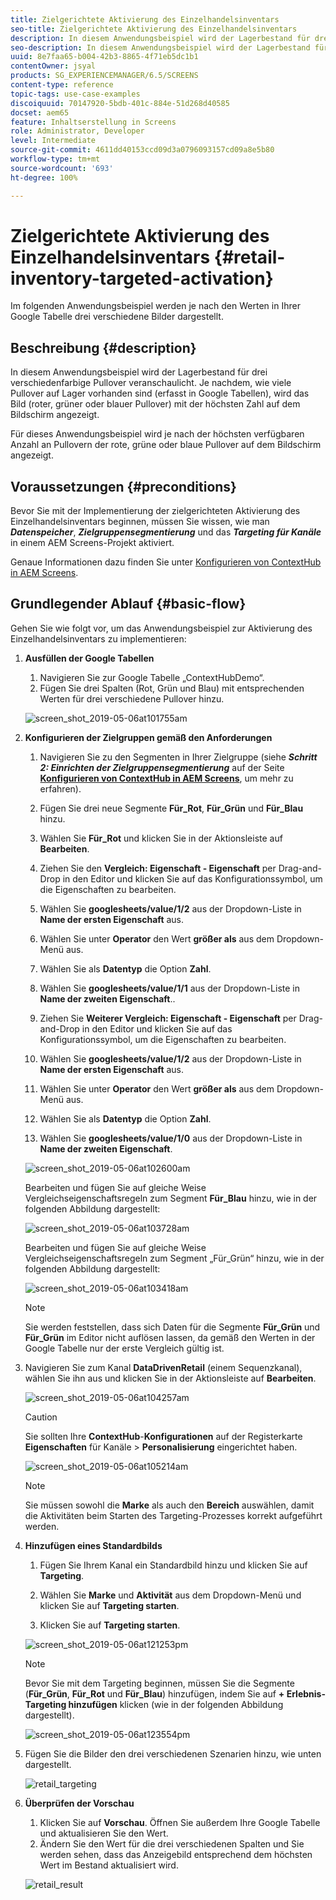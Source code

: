 ```yaml
---
title: Zielgerichtete Aktivierung des Einzelhandelsinventars
seo-title: Zielgerichtete Aktivierung des Einzelhandelsinventars
description: In diesem Anwendungsbeispiel wird der Lagerbestand für drei verschiedenfarbige Pullover veranschaulicht. Je nachdem, wie viele Pullover auf Lager vorhanden sind (erfasst in Google Tabellen), wird das Bild (roter, grüner oder blauer Pullover) mit der höchsten Zahl auf dem Bildschirm angezeigt.
seo-description: In diesem Anwendungsbeispiel wird der Lagerbestand für drei verschiedenfarbige Pullover veranschaulicht. Je nachdem, wie viele Pullover auf Lager vorhanden sind (erfasst in Google Tabellen), wird das Bild (roter, grüner oder blauer Pullover) mit der höchsten Zahl auf dem Bildschirm angezeigt.
uuid: 8e7faa65-b004-42b3-8865-4f71eb5dc1b1
contentOwner: jsyal
products: SG_EXPERIENCEMANAGER/6.5/SCREENS
content-type: reference
topic-tags: use-case-examples
discoiquuid: 70147920-5bdb-401c-884e-51d268d40585
docset: aem65
feature: Inhaltserstellung in Screens
role: Administrator, Developer
level: Intermediate
source-git-commit: 4611dd40153ccd09d3a0796093157cd09a8e5b80
workflow-type: tm+mt
source-wordcount: '693'
ht-degree: 100%

---
```



# Zielgerichtete Aktivierung des Einzelhandelsinventars {#retail-inventory-targeted-activation}

Im folgenden Anwendungsbeispiel werden je nach den Werten in Ihrer Google Tabelle drei verschiedene Bilder dargestellt.

## Beschreibung {#description}

In diesem Anwendungsbeispiel wird der Lagerbestand für drei verschiedenfarbige Pullover veranschaulicht. Je nachdem, wie viele Pullover auf Lager vorhanden sind (erfasst in Google Tabellen), wird das Bild (roter, grüner oder blauer Pullover) mit der höchsten Zahl auf dem Bildschirm angezeigt.

Für dieses Anwendungsbeispiel wird je nach der höchsten verfügbaren Anzahl an Pullovern der rote, grüne oder blaue Pullover auf dem Bildschirm angezeigt.

## Voraussetzungen {#preconditions}

Bevor Sie mit der Implementierung der zielgerichteten Aktivierung des Einzelhandelsinventars beginnen, müssen Sie wissen, wie man ***Datenspeicher***, ***Zielgruppensegmentierung*** und das ***Targeting für Kanäle*** in einem AEM Screens-Projekt aktiviert.

Genaue Informationen dazu finden Sie unter [Konfigurieren von ContextHub in AEM Screens](configuring-context-hub.md).

## Grundlegender Ablauf {#basic-flow}

Gehen Sie wie folgt vor, um das Anwendungsbeispiel zur Aktivierung des Einzelhandelsinventars zu implementieren:

1. **Ausfüllen der Google Tabellen**

   1. Navigieren Sie zur Google Tabelle „ContextHubDemo“.
   1. Fügen Sie drei Spalten (Rot, Grün und Blau) mit entsprechenden Werten für drei verschiedene Pullover hinzu.

   ![screen_shot_2019-05-06at101755am](assets/screen_shot_2019-05-06at101755am.png)

1. **Konfigurieren der Zielgruppen gemäß den Anforderungen**

   1. Navigieren Sie zu den Segmenten in Ihrer Zielgruppe (siehe ***Schritt 2: Einrichten der Zielgruppensegmentierung*** auf der Seite **[Konfigurieren von ContextHub in AEM Screens](configuring-context-hub.md)**, um mehr zu erfahren).

   1. Fügen Sie drei neue Segmente **Für_Rot**, **Für_Grün** und **Für_Blau** hinzu.

   1. Wählen Sie **Für_Rot** und klicken Sie in der Aktionsleiste auf **Bearbeiten**.

   1. Ziehen Sie den **Vergleich: Eigenschaft - Eigenschaft** per Drag-and-Drop in den Editor und klicken Sie auf das Konfigurationssymbol, um die Eigenschaften zu bearbeiten.
   1. Wählen Sie **googlesheets/value/1/2** aus der Dropdown-Liste in **Name der ersten Eigenschaft** aus.

   1. Wählen Sie unter **Operator** den Wert **größer als** aus dem Dropdown-Menü aus.

   1. Wählen Sie als **Datentyp** die Option **Zahl**.

   1. Wählen Sie **googlesheets/value/1/1** aus der Dropdown-Liste in **Name der zweiten Eigenschaft**..

   1. Ziehen Sie **Weiterer Vergleich: Eigenschaft - Eigenschaft** per Drag-and-Drop in den Editor und klicken Sie auf das Konfigurationssymbol, um die Eigenschaften zu bearbeiten.
   1. Wählen Sie **googlesheets/value/1/2** aus der Dropdown-Liste in **Name der ersten Eigenschaft** aus.

   1. Wählen Sie unter **Operator** den Wert **größer als** aus dem Dropdown-Menü aus.

   1. Wählen Sie als **Datentyp** die Option **Zahl**.

   1. Wählen Sie **googlesheets/value/1/0** aus der Dropdown-Liste in **Name der zweiten Eigenschaft**.

   ![screen_shot_2019-05-06at102600am](assets/screen_shot_2019-05-06at102600am.png)

   Bearbeiten und fügen Sie auf gleiche Weise Vergleichseigenschaftsregeln zum Segment **Für_Blau** hinzu, wie in der folgenden Abbildung dargestellt:

   ![screen_shot_2019-05-06at103728am](assets/screen_shot_2019-05-06at103728am.png)

   Bearbeiten und fügen Sie auf gleiche Weise Vergleichseigenschaftsregeln zum Segment „Für_Grün“ hinzu, wie in der folgenden Abbildung dargestellt:

   ![screen_shot_2019-05-06at103418am](assets/screen_shot_2019-05-06at103418am.png)

   >[!NOTE]
   >
   >Sie werden feststellen, dass sich Daten für die Segmente **Für_Grün** und **Für_Grün** im Editor nicht auflösen lassen, da gemäß den Werten in der Google Tabelle nur der erste Vergleich gültig ist.

1. Navigieren Sie zum Kanal **DataDrivenRetail** (einem Sequenzkanal), wählen Sie ihn aus und klicken Sie in der Aktionsleiste auf **Bearbeiten**.

   ![screen_shot_2019-05-06at104257am](assets/screen_shot_2019-05-06at104257am.png)

   >[!CAUTION]
   >
   >Sie sollten Ihre **ContextHub**-**Konfigurationen** auf der Registerkarte **Eigenschaften** für Kanäle > **Personalisierung** eingerichtet haben.

   ![screen_shot_2019-05-06at105214am](assets/screen_shot_2019-05-06at105214am.png)

   >[!NOTE]
   >
   >Sie müssen sowohl die **Marke** als auch den **Bereich** auswählen, damit die Aktivitäten beim Starten des Targeting-Prozesses korrekt aufgeführt werden.

1. **Hinzufügen eines Standardbilds**

   1. Fügen Sie Ihrem Kanal ein Standardbild hinzu und klicken Sie auf **Targeting**.
   1. Wählen Sie **Marke** und **Aktivität** aus dem Dropdown-Menü und klicken Sie auf **Targeting starten**.

   1. Klicken Sie auf **Targeting starten**.

   ![screen_shot_2019-05-06at121253pm](assets/screen_shot_2019-05-06at121253pm.png)

   >[!NOTE]
   >
   >Bevor Sie mit dem Targeting beginnen, müssen Sie die Segmente (**Für_Grün**, **Für_Rot** und **Für_Blau**) hinzufügen, indem Sie auf **+ Erlebnis-Targeting hinzufügen** klicken (wie in der folgenden Abbildung dargestellt).

   ![screen_shot_2019-05-06at123554pm](assets/screen_shot_2019-05-06at123554pm.png)

1. Fügen Sie die Bilder den drei verschiedenen Szenarien hinzu, wie unten dargestellt.

   ![retail_targeting](assets/retail_targeting.gif)

1. **Überprüfen der Vorschau**

   1. Klicken Sie auf **Vorschau**. Öffnen Sie außerdem Ihre Google Tabelle und aktualisieren Sie den Wert.
   1. Ändern Sie den Wert für die drei verschiedenen Spalten und Sie werden sehen, dass das Anzeigebild entsprechend dem höchsten Wert im Bestand aktualisiert wird.

   ![retail_result](assets/retail_result.gif)

